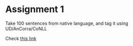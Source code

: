 # Assignment 1

Take 100 sentences from native language, and tag it using UD/AnCorra/CoNLL

Check [this link](https://universaldependencies.org/format.html)
